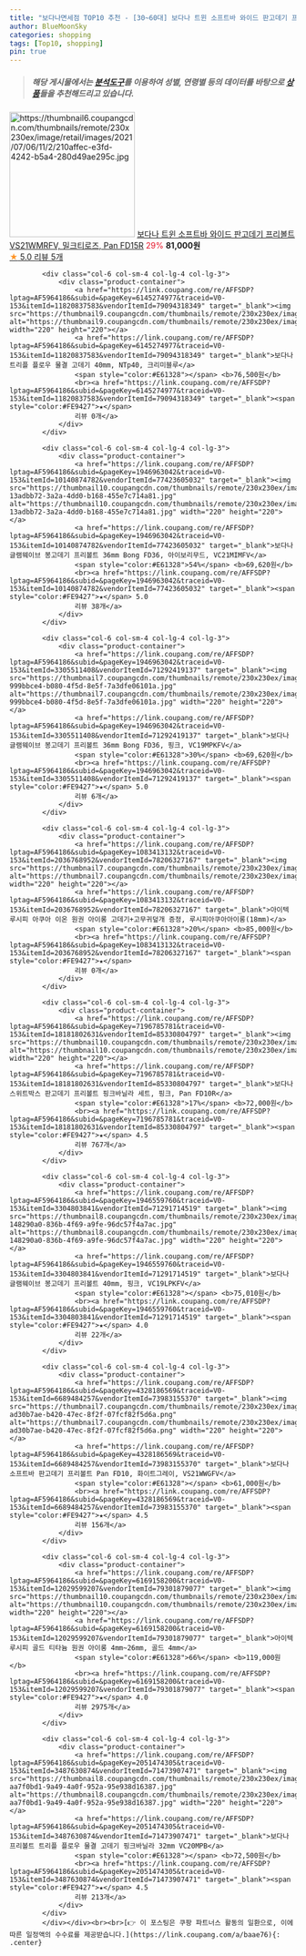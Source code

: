 ```yaml
---
title: "보다나면세점 TOP10 추천 - [30~60대] 보다나 트윈 소프트바 와이드 판고데기 프리볼트 VS21WMRFV, 밀크티로즈, Pan FD15R"
author: BlueMoonSky
categories: shopping
tags: [Top10, shopping]
pin: true
---
```


> ##### 해당 게시물에서는 [**분석도구**](https://itemscout.io/)를 이용하여 **성별**, **연령별** 등의 데이터를 바탕으로 [**상품**](https://link.coupang.com/a/baae76)들을 추천해드리고 있습니다.
<div class="container"><div class="row">
            <div class="col-6 col-sm-4 col-lg-4 col-lg-3">
                <div class="product-container">
                    <a href="https://link.coupang.com/re/AFFSDP?lptag=AF5964186&subid=&pageKey=5795149155&traceid=V0-153&itemId=9921597915&vendorItemId=77204897331" target="_blank"><img src="https://thumbnail6.coupangcdn.com/thumbnails/remote/230x230ex/image/retail/images/2021/07/06/11/2/210affec-e3fd-4242-b5a4-280d49ae295c.jpg" alt="https://thumbnail6.coupangcdn.com/thumbnails/remote/230x230ex/image/retail/images/2021/07/06/11/2/210affec-e3fd-4242-b5a4-280d49ae295c.jpg" width="220" height="220"></a>
                    <a href="https://link.coupang.com/re/AFFSDP?lptag=AF5964186&subid=&pageKey=5795149155&traceid=V0-153&itemId=9921597915&vendorItemId=77204897331" target="_blank">보다나 트윈 소프트바 와이드 판고데기 프리볼트 VS21WMRFV, 밀크티로즈, Pan FD15R</a>
                    <span style="color:#E61328">29%</span> <b>81,000원</b>
                    <br><a href="https://link.coupang.com/re/AFFSDP?lptag=AF5964186&subid=&pageKey=5795149155&traceid=V0-153&itemId=9921597915&vendorItemId=77204897331" target="_blank"><span style="color:#FE9427">★</span> 5.0
                    리뷰 5개</a>
                </div>
            </div>
            
            <div class="col-6 col-sm-4 col-lg-4 col-lg-3">
                <div class="product-container">
                    <a href="https://link.coupang.com/re/AFFSDP?lptag=AF5964186&subid=&pageKey=6145274977&traceid=V0-153&itemId=11820837583&vendorItemId=79094318349" target="_blank"><img src="https://thumbnail9.coupangcdn.com/thumbnails/remote/230x230ex/image/rs_quotation_api/dvyzhezx/56e412a71ccf4c89970a4c421cda91b4.jpg" alt="https://thumbnail9.coupangcdn.com/thumbnails/remote/230x230ex/image/rs_quotation_api/dvyzhezx/56e412a71ccf4c89970a4c421cda91b4.jpg" width="220" height="220"></a>
                    <a href="https://link.coupang.com/re/AFFSDP?lptag=AF5964186&subid=&pageKey=6145274977&traceid=V0-153&itemId=11820837583&vendorItemId=79094318349" target="_blank">보다나 트리플 플로우 물결 고데기 40mm, NTp40, 크리미블루</a>
                    <span style="color:#E61328"></span> <b>76,500원</b>
                    <br><a href="https://link.coupang.com/re/AFFSDP?lptag=AF5964186&subid=&pageKey=6145274977&traceid=V0-153&itemId=11820837583&vendorItemId=79094318349" target="_blank"><span style="color:#FE9427">★</span> 
                    리뷰 0개</a>
                </div>
            </div>
            
            <div class="col-6 col-sm-4 col-lg-4 col-lg-3">
                <div class="product-container">
                    <a href="https://link.coupang.com/re/AFFSDP?lptag=AF5964186&subid=&pageKey=1946963042&traceid=V0-153&itemId=10140874782&vendorItemId=77423605032" target="_blank"><img src="https://thumbnail10.coupangcdn.com/thumbnails/remote/230x230ex/image/retail/images/3755269162136725-13adbb72-3a2a-4dd0-b168-455e7c714a81.jpg" alt="https://thumbnail10.coupangcdn.com/thumbnails/remote/230x230ex/image/retail/images/3755269162136725-13adbb72-3a2a-4dd0-b168-455e7c714a81.jpg" width="220" height="220"></a>
                    <a href="https://link.coupang.com/re/AFFSDP?lptag=AF5964186&subid=&pageKey=1946963042&traceid=V0-153&itemId=10140874782&vendorItemId=77423605032" target="_blank">보다나 글램웨이브 봉고데기 프리볼트 36mm Bong FD36, 아이보리무드, VC21MIMFV</a>
                    <span style="color:#E61328">54%</span> <b>69,620원</b>
                    <br><a href="https://link.coupang.com/re/AFFSDP?lptag=AF5964186&subid=&pageKey=1946963042&traceid=V0-153&itemId=10140874782&vendorItemId=77423605032" target="_blank"><span style="color:#FE9427">★</span> 5.0
                    리뷰 38개</a>
                </div>
            </div>
            
            <div class="col-6 col-sm-4 col-lg-4 col-lg-3">
                <div class="product-container">
                    <a href="https://link.coupang.com/re/AFFSDP?lptag=AF5964186&subid=&pageKey=1946963042&traceid=V0-153&itemId=3305511408&vendorItemId=71292419137" target="_blank"><img src="https://thumbnail7.coupangcdn.com/thumbnails/remote/230x230ex/image/retail/images/2973847829532941-999bbce4-b080-4f5d-8e5f-7a3dfe06101a.jpg" alt="https://thumbnail7.coupangcdn.com/thumbnails/remote/230x230ex/image/retail/images/2973847829532941-999bbce4-b080-4f5d-8e5f-7a3dfe06101a.jpg" width="220" height="220"></a>
                    <a href="https://link.coupang.com/re/AFFSDP?lptag=AF5964186&subid=&pageKey=1946963042&traceid=V0-153&itemId=3305511408&vendorItemId=71292419137" target="_blank">보다나 글램웨이브 봉고데기 프리볼트 36mm Bong FD36, 핑크, VC19MPKFV</a>
                    <span style="color:#E61328">30%</span> <b>69,620원</b>
                    <br><a href="https://link.coupang.com/re/AFFSDP?lptag=AF5964186&subid=&pageKey=1946963042&traceid=V0-153&itemId=3305511408&vendorItemId=71292419137" target="_blank"><span style="color:#FE9427">★</span> 5.0
                    리뷰 6개</a>
                </div>
            </div>
            
            <div class="col-6 col-sm-4 col-lg-4 col-lg-3">
                <div class="product-container">
                    <a href="https://link.coupang.com/re/AFFSDP?lptag=AF5964186&subid=&pageKey=1083413132&traceid=V0-153&itemId=2036768952&vendorItemId=78206327167" target="_blank"><img src="https://thumbnail7.coupangcdn.com/thumbnails/remote/230x230ex/image/vendor_inventory/6256/4daf4b6052a78a1fa2ec37dce327d214cd149c8da802e8afb724427b5c1b.jpg" alt="https://thumbnail7.coupangcdn.com/thumbnails/remote/230x230ex/image/vendor_inventory/6256/4daf4b6052a78a1fa2ec37dce327d214cd149c8da802e8afb724427b5c1b.jpg" width="220" height="220"></a>
                    <a href="https://link.coupang.com/re/AFFSDP?lptag=AF5964186&subid=&pageKey=1083413132&traceid=V0-153&itemId=2036768952&vendorItemId=78206327167" target="_blank">아이텍 루시피 아쿠아 이온 원권 아이롱 고데기+고무귀덮개 증정, 루시피아쿠아아이롱(18mm)</a>
                    <span style="color:#E61328">20%</span> <b>85,000원</b>
                    <br><a href="https://link.coupang.com/re/AFFSDP?lptag=AF5964186&subid=&pageKey=1083413132&traceid=V0-153&itemId=2036768952&vendorItemId=78206327167" target="_blank"><span style="color:#FE9427">★</span> 
                    리뷰 0개</a>
                </div>
            </div>
            
            <div class="col-6 col-sm-4 col-lg-4 col-lg-3">
                <div class="product-container">
                    <a href="https://link.coupang.com/re/AFFSDP?lptag=AF5964186&subid=&pageKey=7196785781&traceid=V0-153&itemId=18181802631&vendorItemId=85330804797" target="_blank"><img src="https://thumbnail10.coupangcdn.com/thumbnails/remote/230x230ex/image/rs_quotation_api/x1wwebcs/e4b2447851b942559e0472c51277c9c3.jpg" alt="https://thumbnail10.coupangcdn.com/thumbnails/remote/230x230ex/image/rs_quotation_api/x1wwebcs/e4b2447851b942559e0472c51277c9c3.jpg" width="220" height="220"></a>
                    <a href="https://link.coupang.com/re/AFFSDP?lptag=AF5964186&subid=&pageKey=7196785781&traceid=V0-153&itemId=18181802631&vendorItemId=85330804797" target="_blank">보다나 스위트박스 판고데기 프리볼트 핑크바닐라 세트, 핑크, Pan FD10R</a>
                    <span style="color:#E61328">17%</span> <b>72,000원</b>
                    <br><a href="https://link.coupang.com/re/AFFSDP?lptag=AF5964186&subid=&pageKey=7196785781&traceid=V0-153&itemId=18181802631&vendorItemId=85330804797" target="_blank"><span style="color:#FE9427">★</span> 4.5
                    리뷰 767개</a>
                </div>
            </div>
            
            <div class="col-6 col-sm-4 col-lg-4 col-lg-3">
                <div class="product-container">
                    <a href="https://link.coupang.com/re/AFFSDP?lptag=AF5964186&subid=&pageKey=1946559760&traceid=V0-153&itemId=3304803841&vendorItemId=71291714519" target="_blank"><img src="https://thumbnail8.coupangcdn.com/thumbnails/remote/230x230ex/image/retail/images/2424092821760740-148290a0-836b-4f69-a9fe-96dc57f4a7ac.jpg" alt="https://thumbnail8.coupangcdn.com/thumbnails/remote/230x230ex/image/retail/images/2424092821760740-148290a0-836b-4f69-a9fe-96dc57f4a7ac.jpg" width="220" height="220"></a>
                    <a href="https://link.coupang.com/re/AFFSDP?lptag=AF5964186&subid=&pageKey=1946559760&traceid=V0-153&itemId=3304803841&vendorItemId=71291714519" target="_blank">보다나 글램웨이브 봉고데기 프리볼트 40mm, 핑크, VC19LPKFV</a>
                    <span style="color:#E61328"></span> <b>75,010원</b>
                    <br><a href="https://link.coupang.com/re/AFFSDP?lptag=AF5964186&subid=&pageKey=1946559760&traceid=V0-153&itemId=3304803841&vendorItemId=71291714519" target="_blank"><span style="color:#FE9427">★</span> 4.0
                    리뷰 22개</a>
                </div>
            </div>
            
            <div class="col-6 col-sm-4 col-lg-4 col-lg-3">
                <div class="product-container">
                    <a href="https://link.coupang.com/re/AFFSDP?lptag=AF5964186&subid=&pageKey=4328186569&traceid=V0-153&itemId=6689484257&vendorItemId=73983155370" target="_blank"><img src="https://thumbnail7.coupangcdn.com/thumbnails/remote/230x230ex/image/retail/images/2888322846407133-ad30b7ae-b420-47ec-8f2f-07fcf82f5d6a.png" alt="https://thumbnail7.coupangcdn.com/thumbnails/remote/230x230ex/image/retail/images/2888322846407133-ad30b7ae-b420-47ec-8f2f-07fcf82f5d6a.png" width="220" height="220"></a>
                    <a href="https://link.coupang.com/re/AFFSDP?lptag=AF5964186&subid=&pageKey=4328186569&traceid=V0-153&itemId=6689484257&vendorItemId=73983155370" target="_blank">보다나 소프트바 판고데기 프리볼트 Pan FD10, 화이트그레이, VS21WWGFV</a>
                    <span style="color:#E61328"></span> <b>61,000원</b>
                    <br><a href="https://link.coupang.com/re/AFFSDP?lptag=AF5964186&subid=&pageKey=4328186569&traceid=V0-153&itemId=6689484257&vendorItemId=73983155370" target="_blank"><span style="color:#FE9427">★</span> 4.5
                    리뷰 156개</a>
                </div>
            </div>
            
            <div class="col-6 col-sm-4 col-lg-4 col-lg-3">
                <div class="product-container">
                    <a href="https://link.coupang.com/re/AFFSDP?lptag=AF5964186&subid=&pageKey=6169158200&traceid=V0-153&itemId=12029599207&vendorItemId=79301879077" target="_blank"><img src="https://thumbnail10.coupangcdn.com/thumbnails/remote/230x230ex/image/vendor_inventory/56c2/c863ddf42568580b3e2f168f82fcc182306a228d6e17f09c473aae773180.jpg" alt="https://thumbnail10.coupangcdn.com/thumbnails/remote/230x230ex/image/vendor_inventory/56c2/c863ddf42568580b3e2f168f82fcc182306a228d6e17f09c473aae773180.jpg" width="220" height="220"></a>
                    <a href="https://link.coupang.com/re/AFFSDP?lptag=AF5964186&subid=&pageKey=6169158200&traceid=V0-153&itemId=12029599207&vendorItemId=79301879077" target="_blank">아이텍 루시피 골드 티타늄 원권 아이롱 4mm~26mm, 골드 4mm</a>
                    <span style="color:#E61328">66%</span> <b>119,000원</b>
                    <br><a href="https://link.coupang.com/re/AFFSDP?lptag=AF5964186&subid=&pageKey=6169158200&traceid=V0-153&itemId=12029599207&vendorItemId=79301879077" target="_blank"><span style="color:#FE9427">★</span> 4.0
                    리뷰 2975개</a>
                </div>
            </div>
            
            <div class="col-6 col-sm-4 col-lg-4 col-lg-3">
                <div class="product-container">
                    <a href="https://link.coupang.com/re/AFFSDP?lptag=AF5964186&subid=&pageKey=2051474305&traceid=V0-153&itemId=3487630874&vendorItemId=71473907471" target="_blank"><img src="https://thumbnail8.coupangcdn.com/thumbnails/remote/230x230ex/image/retail/images/333717672709222-aa7f0bd1-9a49-4a0f-952a-95e938d16387.jpg" alt="https://thumbnail8.coupangcdn.com/thumbnails/remote/230x230ex/image/retail/images/333717672709222-aa7f0bd1-9a49-4a0f-952a-95e938d16387.jpg" width="220" height="220"></a>
                    <a href="https://link.coupang.com/re/AFFSDP?lptag=AF5964186&subid=&pageKey=2051474305&traceid=V0-153&itemId=3487630874&vendorItemId=71473907471" target="_blank">보다나 프리볼트 트리플 플로우 물결 고데기 핑크바닐라 32mm VC20MPB</a>
                    <span style="color:#E61328"></span> <b>72,500원</b>
                    <br><a href="https://link.coupang.com/re/AFFSDP?lptag=AF5964186&subid=&pageKey=2051474305&traceid=V0-153&itemId=3487630874&vendorItemId=71473907471" target="_blank"><span style="color:#FE9427">★</span> 4.5
                    리뷰 213개</a>
                </div>
            </div>
            </div></div><br><br>[👉 이 포스팅은 쿠팡 파트너스 활동의 일환으로, 이에 따른 일정액의 수수료를 제공받습니다.](https://link.coupang.com/a/baae76){: .center}